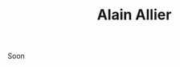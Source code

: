 ﻿---
title: Alain Allier
huis: Mouressipe
regio: Languedoc
photo: allier.jpg
layout: wijnhuis

wijnen:
    
    - naam:  Jeu de Bulles'14
      ref:    
      app:   Vin de France 
      type:  Pétillant (frizzante)
      cep:   80% Chasselas/20% Grenache noir
      prijs: €12.76
    
    - naam:  Galéjade Rosé'14
      ref:    
      app:   Vin de France 
      type:  Rosé (pressurage direct)
      cep:   Cinsault/Grenache
      prijs: €10.59
    
    - naam:  Cacous'06
      ref:   
      app:   Vin de France 
      type:  Rouge
      cep:   60% Syrah/40% Grenache
      prijs: €9.50
    
    - naam:  Cacous'14
      ref:   
      app:   Vin de France 
      type:  Rouge
      cep:   60% Syrah/40% Grenache
      prijs: €10.59
      
    - naam:  Pitchounet'10
      ref:    
      app:   Vin de France 
      type:  Rouge
      cep:   90% Cinsault/10% Grenache
      prijs: €10.14
      
    - naam:  Pitchounet'14
      ref:    
      app:   Vin de France 
      type:  Rouge
      cep:   90% Cinsault/10% Grenache
      prijs: €10.59
      
---
Soon



